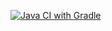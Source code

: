 [![Java CI with Gradle](https://github.com/KateBakhtina/ru.netology.selenide/actions/workflows/blank.yml/badge.svg)](https://github.com/KateBakhtina/ru.netology.selenide/actions/workflows/blank.yml)
